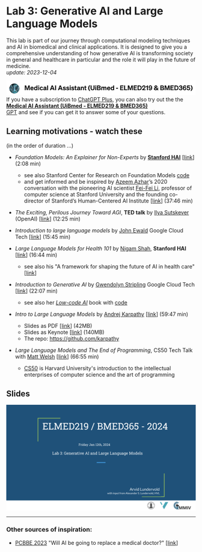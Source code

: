 # Lab 3: Generative AI and Large Language Models

This lab is part of our journey through computational modeling techniques and AI in biomedical and clinical applications. It is designed to give you a comprehensive understanding of how generative AI is transforming society in general and healthcare in particular and the role it will play in the future of medicine.<br>  _update: 2023-12-04_


<!-- ![img](../assets/GPT-MedAI.png)<br> -->
<img src="../assets/GPT-MedAI.png" width="600"><br>
If you have a subscription to [ChatGPT Plus](https://openai.com/blog/chatgpt-plus), you can also try out the the [**Medical AI Assistant (UiBmed - ELMED219 & BMED365)**](https://chat.openai.com/g/g-d90dfN17H-medical-ai-assistant-uibmed-elmed219-bmed365) <br> [GPT](https://openai.com/blog/introducing-gpts) and see if you can get it to answer some of your questions.

## Learning motivations - watch these
(in the order of duration ...)

- _Foundation Models: An Explainer for Non-Experts_ by [**Stanford HAI**](https://crfm.stanford.edu) [[link](https://youtu.be/kK3NmQT241w)] (2:08 min)
   - see also Stanford Center for Research on Foundation Models [code](https://github.com/stanford-crfm)
   - and get informed and be inspired by [Azeem Azhar](https://www.linkedin.com/in/azhar/?originalSubdomain=uk)’s 2020 conversation with the pioneering AI scientist [Fei-Fei Li](https://en.wikipedia.org/wiki/Fei-Fei_Li), professor of computer science at Stanford University and the founding co-director of Stanford’s Human-Centered AI Institute [[link](https://hbr.org/podcast/2023/11/azeems-picks-the-promise-of-ai-with-fei-fei-li)] (37:46 min)

- _The Exciting, Perilous Journey Toward AGI_, **TED talk** by [Ilya Sutskever](https://en.wikipedia.org/wiki/Ilya_Sutskever) (OpenAI) [[link](https://www.youtube.com/watch?v=SEkGLj0bwAU)] (12:25 min)

- _Introduction to large language models_ by [John Ewald](https://www.linkedin.com/in/ewaldjohn) Google Cloud Tech [[link](https://www.youtube.com/watch?v=zizonToFXDs)] (15:45 min)

- _Large Language Models for Health 101_ by [Nigam Shah](https://profiles.stanford.edu/nigam-shah),  **Stanford HAI**  [[link](https://www.youtube.com/watch?v=b88FZYNJdIk)] (16:44 min)
  - see also his "A framework for shaping the future of AI in health care" [[link](https://shahlab.stanford.edu)]
  
- _Introduction to Generative AI_ by [Gwendolyn Stripling](https://www.linkedin.com/in/gwendolyn-stripling)  Google Cloud Tech [[link](https://www.youtube.com/watch?v=G2fqAlgmoPo)]   (22:07 min)
  - see also her [_Low-code AI_](https://www.amazon.com/dp/1098146824/ref=tsm_1_fb_lk) book with [code](https://github.com/maabel0712/low-code-ai)

- _Intro to Large Language Models_ by [Andrej Karpathy](https://en.wikipedia.org/wiki/Andrej_Karpathy) [[link](https://www.youtube.com/watch?v=zjkBMFhNj_g)] (59:47 min)

  - Slides as PDF [[link](https://drive.google.com/file/d/1pxx_ZI7O-Nwl7ZLNk5hI3WzAsTLwvNU7/view)] (42MB)
  - Slides as Keynote [[link](https://drive.google.com/file/d/1FPUpFMiCkMRKPFjhi9MAhby68MHVqe8u/view)] (140MB)
  - The repo: https://github.com/karpathy
 
- _Large Language Models and The End of Programming_, CS50 Tech Talk with [Matt Welsh](https://en.wikipedia.org/wiki/Matt_Welsh_\(computer_scientist\)) [[link](https://www.youtube.com/watch?v=JhCl-GeT4jw)]  (66:55 min)
  - [CS50](https://www.edx.org/cs50) is Harvard University's introduction to the intellectual enterprises of computer science and the art of programming


## Slides

<!--
<a href="https://docs.google.com/presentation/d/e/2PACX-1vREHZA9OSvQa2fOGGDikHF_gDZz0tzgaARVmsjXq7xjFlwDDlkmMSDEvZ5Sa9GflbTybFJLQ3IqltjR/pub?start=false&loop=false&delayms=3000"><img src="assets/lab0-slides.png"></a>
-->

<img src="assets/lab3-slides.png">


<!-- Here's a short extra video that goes through a very similar notebook to the one we use in this lab: https://www.youtube.com/watch?v=OhxUgFNnj1U. You may want to watch this as well. -->

-----
### Other sources of inspiration:

- [PCBBE 2023](https://pcbbe.p.lodz.pl) "Will AI be going to replace a medical doctor?" [[link](https://github.com/arvidl/PCBBE-2023-explore/blob/main/PCBBE_2023-PLEN-04-Debate-AL.md)]
